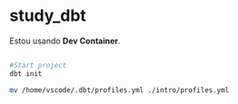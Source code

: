 # study_dbt

Estou usando **Dev Container**.

```bash

#Start project
dbt init

mv /home/vscode/.dbt/profiles.yml ./intro/profiles.yml
```